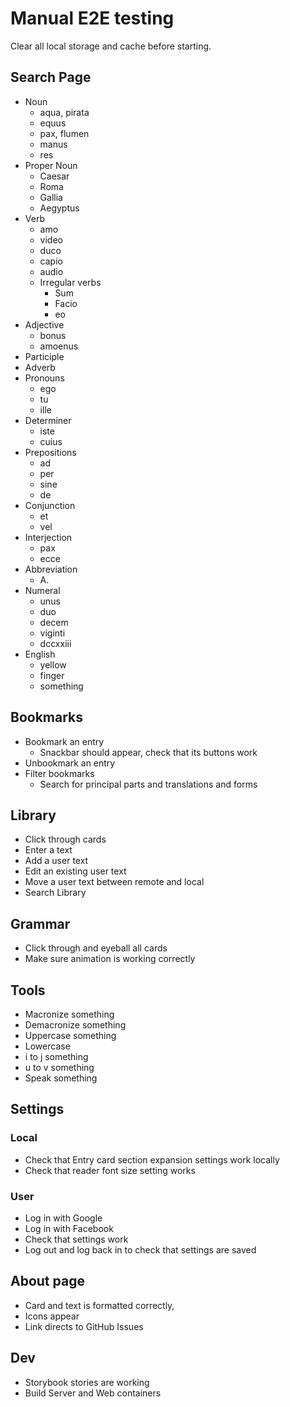 # Manual E2E testing

Clear all local storage and cache before starting.

## Search Page

- Noun
  - aqua, pirata
  - equus
  - pax, flumen
  - manus
  - res
- Proper Noun
  - Caesar
  - Roma
  - Gallia
  - Aegyptus
- Verb
  - amo
  - video
  - duco
  - capio
  - audio
  - Irregular verbs
    - Sum
    - Facio
    - eo
- Adjective
  - bonus
  - amoenus
- Participle
- Adverb
- Pronouns
  - ego
  - tu
  - ille
- Determiner
  - iste
  - cuius
- Prepositions
  - ad
  - per
  - sine
  - de
- Conjunction
  - et
  - vel
- Interjection
  - pax
  - ecce
- Abbreviation
  - A.
- Numeral
  - unus
  - duo
  - decem
  - viginti
  - dccxxiii
- English
  - yellow
  - finger
  - something

## Bookmarks

- Bookmark an entry
  - Snackbar should appear, check that its buttons work
- Unbookmark an entry
- Filter bookmarks
  - Search for principal parts and translations and forms

## Library

- Click through cards
- Enter a text
- Add a user text
- Edit an existing user text
- Move a user text between remote and local
- Search Library

## Grammar

- Click through and eyeball all cards
- Make sure animation is working correctly

## Tools

- Macronize something
- Demacronize something
- Uppercase something
- Lowercase
- i to j something
- u to v something
- Speak something

## Settings

### Local

- Check that Entry card section expansion settings work locally
- Check that reader font size setting works

### User

- Log in with Google
- Log in with Facebook
- Check that settings work
- Log out and log back in to check that settings are saved

## About page

- Card and text is formatted correctly,
- Icons appear
- Link directs to GitHub Issues

## Dev

- Storybook stories are working
- Build Server and Web containers
